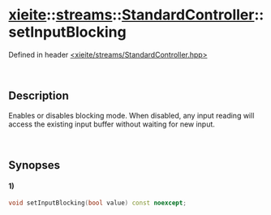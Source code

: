 # [xieite](../../../xieite.md)\:\:[streams](../../../streams.md)\:\:[StandardController](../../StandardController.md)\:\:setInputBlocking
Defined in header [<xieite/streams/StandardController.hpp>](../../../../include/xieite/streams/StandardController.hpp)

&nbsp;

## Description
Enables or disables blocking mode. When disabled, any input reading will access the existing input buffer without waiting for new input.

&nbsp;

## Synopses
#### 1)
```cpp
void setInputBlocking(bool value) const noexcept;
```
